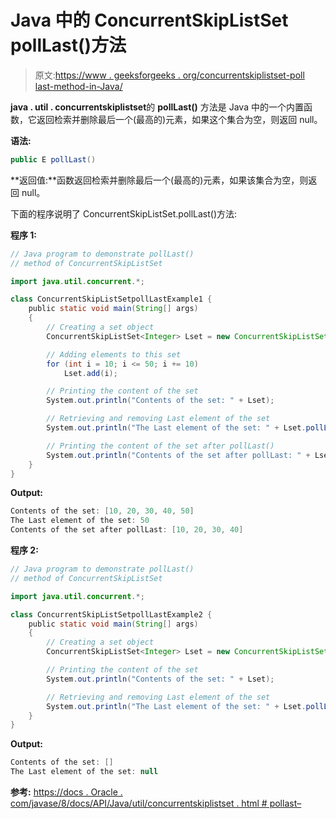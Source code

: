 # Java 中的 ConcurrentSkipListSet pollLast()方法

> 原文:[https://www . geeksforgeeks . org/concurrentskiplistset-poll last-method-in-Java/](https://www.geeksforgeeks.org/concurrentskiplistset-polllast-method-in-java/)

**java . util . concurrentskiplistset**的 **pollLast()** 方法是 Java 中的一个内置函数，它返回检索并删除最后一个(最高的)元素，如果这个集合为空，则返回 null。

**语法:**

```java
public E pollLast()
```

**返回值:**函数返回检索并删除最后一个(最高的)元素，如果该集合为空，则返回 null。

下面的程序说明了 ConcurrentSkipListSet.pollLast()方法:

**程序 1:**

```java
// Java program to demonstrate pollLast()
// method of ConcurrentSkipListSet

import java.util.concurrent.*;

class ConcurrentSkipListSetpollLastExample1 {
    public static void main(String[] args)
    {
        // Creating a set object
        ConcurrentSkipListSet<Integer> Lset = new ConcurrentSkipListSet<Integer>();

        // Adding elements to this set
        for (int i = 10; i <= 50; i += 10)
            Lset.add(i);

        // Printing the content of the set
        System.out.println("Contents of the set: " + Lset);

        // Retrieving and removing Last element of the set
        System.out.println("The Last element of the set: " + Lset.pollLast());

        // Printing the content of the set after pollLast()
        System.out.println("Contents of the set after pollLast: " + Lset);
    }
}
```

**Output:**

```java
Contents of the set: [10, 20, 30, 40, 50]
The Last element of the set: 50
Contents of the set after pollLast: [10, 20, 30, 40]

```

**程序 2:**

```java
// Java program to demonstrate pollLast()
// method of ConcurrentSkipListSet

import java.util.concurrent.*;

class ConcurrentSkipListSetpollLastExample2 {
    public static void main(String[] args)
    {
        // Creating a set object
        ConcurrentSkipListSet<Integer> Lset = new ConcurrentSkipListSet<Integer>();

        // Printing the content of the set
        System.out.println("Contents of the set: " + Lset);

        // Retrieving and removing Last element of the set
        System.out.println("The Last element of the set: " + Lset.pollLast());
    }
}
```

**Output:**

```java
Contents of the set: []
The Last element of the set: null

```

**参考:**
[https://docs . Oracle . com/javase/8/docs/API/Java/util/concurrentskiplistset . html # pollast–](https://docs.oracle.com/javase/8/docs/api/java/util/concurrent/ConcurrentSkipListSet.html#pollLast--)